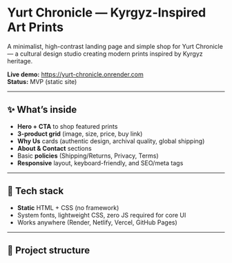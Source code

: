 # Yurt Chronicle — Kyrgyz-Inspired Art Prints

A minimalist, high-contrast landing page and simple shop for Yurt Chronicle — a cultural design studio creating modern prints inspired by Kyrgyz heritage.

**Live demo:** https://yurt-chronicle.onrender.com  
**Status:** MVP (static site)

---

## ✨ What’s inside
- **Hero + CTA** to shop featured prints
- **3-product grid** (image, size, price, buy link)
- **Why Us** cards (authentic design, archival quality, global shipping)
- **About & Contact** sections
- Basic **policies** (Shipping/Returns, Privacy, Terms)
- **Responsive** layout, keyboard-friendly, and SEO/meta tags

---

## 🧱 Tech stack
- **Static** HTML + CSS (no framework)
- System fonts, lightweight CSS, zero JS required for core UI
- Works anywhere (Render, Netlify, Vercel, GitHub Pages)

---

## 📁 Project structure
